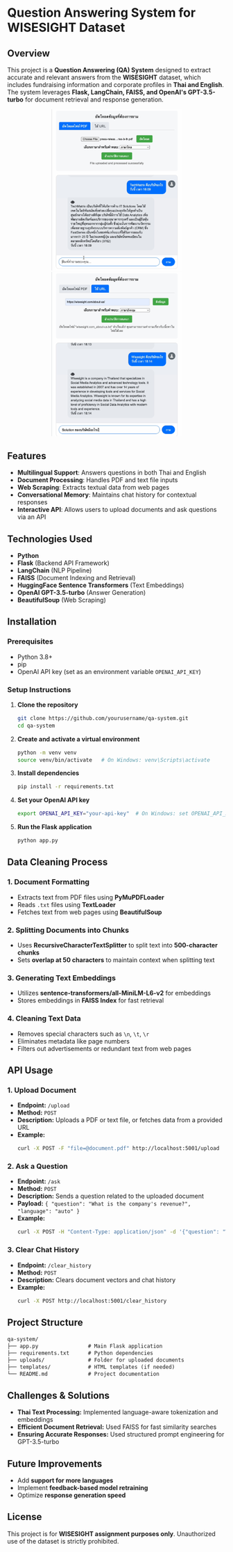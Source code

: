# Question Answering System for WISESIGHT Dataset

## Overview
This project is a **Question Answering (QA) System** designed to extract accurate and relevant answers from the **WISESIGHT** dataset, which includes fundraising information and corporate profiles in **Thai and English**. The system leverages **Flask, LangChain, FAISS, and OpenAI's GPT-3.5-turbo** for document retrieval and response generation.

<p align="center">
  <img src="https://github.com/Kritpofrankss/Case_study/blob/main/IMG_6590.jpg?raw=true" width="300px">
  <img src="https://github.com/Kritpofrankss/Case_study/blob/main/IMG_6591.jpg?raw=true" width="300px">
</p>


## Features
- **Multilingual Support**: Answers questions in both Thai and English
- **Document Processing**: Handles PDF and text file inputs
- **Web Scraping**: Extracts textual data from web pages
- **Conversational Memory**: Maintains chat history for contextual responses
- **Interactive API**: Allows users to upload documents and ask questions via an API

## Technologies Used
- **Python**
- **Flask** (Backend API Framework)
- **LangChain** (NLP Pipeline)
- **FAISS** (Document Indexing and Retrieval)
- **HuggingFace Sentence Transformers** (Text Embeddings)
- **OpenAI GPT-3.5-turbo** (Answer Generation)
- **BeautifulSoup** (Web Scraping)

## Installation
### Prerequisites
- Python 3.8+
- pip
- OpenAI API key (set as an environment variable `OPENAI_API_KEY`)

### Setup Instructions
1. **Clone the repository**
   ```bash
   git clone https://github.com/yourusername/qa-system.git
   cd qa-system
   ```

2. **Create and activate a virtual environment**
   ```bash
   python -m venv venv
   source venv/bin/activate   # On Windows: venv\Scripts\activate
   ```

3. **Install dependencies**
   ```bash
   pip install -r requirements.txt
   ```

4. **Set your OpenAI API key**
   ```bash
   export OPENAI_API_KEY="your-api-key"  # On Windows: set OPENAI_API_KEY="your-api-key"
   ```

5. **Run the Flask application**
   ```bash
   python app.py
   ```

## Data Cleaning Process
### 1. **Document Formatting**
   - Extracts text from PDF files using **PyMuPDFLoader**
   - Reads `.txt` files using **TextLoader**
   - Fetches text from web pages using **BeautifulSoup**

### 2. **Splitting Documents into Chunks**
   - Uses **RecursiveCharacterTextSplitter** to split text into **500-character chunks**
   - Sets **overlap at 50 characters** to maintain context when splitting text

### 3. **Generating Text Embeddings**
   - Utilizes **sentence-transformers/all-MiniLM-L6-v2** for embeddings
   - Stores embeddings in **FAISS Index** for fast retrieval

### 4. **Cleaning Text Data**
   - Removes special characters such as `\n`, `\t`, `\r`
   - Eliminates metadata like page numbers
   - Filters out advertisements or redundant text from web pages

## API Usage
### 1. **Upload Document**
- **Endpoint:** `/upload`
- **Method:** `POST`
- **Description:** Uploads a PDF or text file, or fetches data from a provided URL
- **Example:**
  ```bash
  curl -X POST -F "file=@document.pdf" http://localhost:5001/upload
  ```

### 2. **Ask a Question**
- **Endpoint:** `/ask`
- **Method:** `POST`
- **Description:** Sends a question related to the uploaded document
- **Payload:** `{ "question": "What is the company's revenue?", "language": "auto" }`
- **Example:**
  ```bash
  curl -X POST -H "Content-Type: application/json" -d '{"question": "What is the company’s revenue?", "language": "auto"}' http://localhost:5001/ask
  ```

### 3. **Clear Chat History**
- **Endpoint:** `/clear_history`
- **Method:** `POST`
- **Description:** Clears document vectors and chat history
- **Example:**
  ```bash
  curl -X POST http://localhost:5001/clear_history
  ```

## Project Structure
```
qa-system/
├── app.py                # Main Flask application
├── requirements.txt      # Python dependencies
├── uploads/              # Folder for uploaded documents
├── templates/            # HTML templates (if needed)
└── README.md             # Project documentation
```

## Challenges & Solutions
- **Thai Text Processing:** Implemented language-aware tokenization and embeddings
- **Efficient Document Retrieval:** Used FAISS for fast similarity searches
- **Ensuring Accurate Responses:** Used structured prompt engineering for GPT-3.5-turbo

## Future Improvements
- Add **support for more languages**
- Implement **feedback-based model retraining**
- Optimize **response generation speed**

## License
This project is for **WISESIGHT assignment purposes only**. Unauthorized use of the dataset is strictly prohibited.

